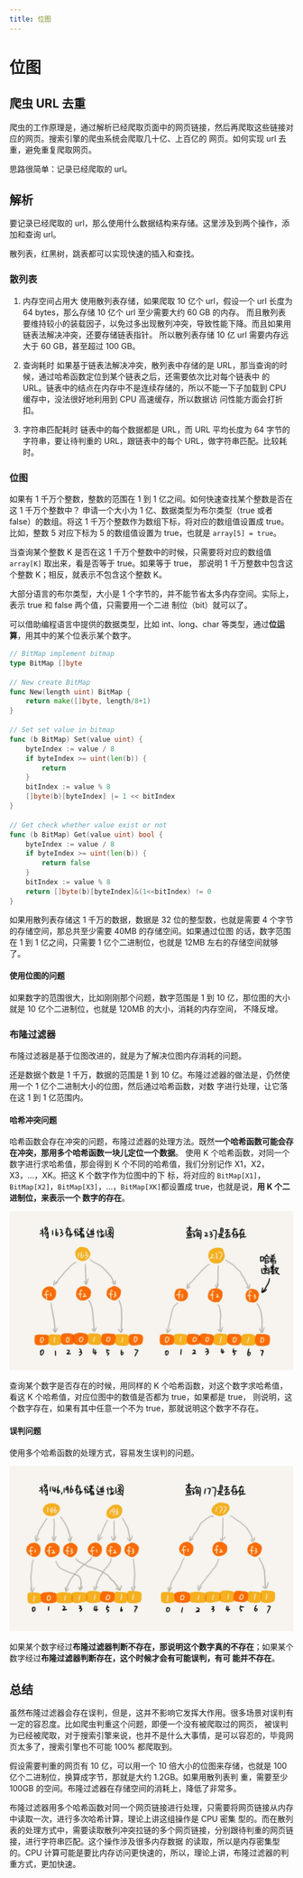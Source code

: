 ```yaml
---
title: 位图
---
```


# 位图
## 爬虫 URL 去重
爬虫的工作原理是，通过解析已经爬取页面中的网页链接，然后再爬取这些链接对应的网页。搜索引擎的爬虫系统会爬取几十亿、上百亿的
网页。如何实现 url 去重，避免重复爬取网页。

思路很简单：记录已经爬取的 url。

## 解析
要记录已经爬取的 url，那么使用什么数据结构来存储。这里涉及到两个操作，添加和查询 url。

散列表，红黑树，跳表都可以实现快速的插入和查找。

### 散列表
1. 内存空间占用大
使用散列表存储，如果爬取 10 亿个 url，假设一个 url 长度为 64 bytes，那么存储 10 亿个 url 至少需要大约 60 GB 的内存。
而且散列表要维持较小的装载因子，以免过多出现散列冲突，导致性能下降。而且如果用链表法解决冲突，还要存储链表指针。
所以散列表存储 10 亿 url 需要内存远大于 60 GB，甚至超过 100 GB。

2. 查询耗时
如果基于链表法解决冲突，散列表中存储的是 URL，那当查询的时候，通过哈希函数定位到某个链表之后，还需要依次比对每个链表中
的 URL。链表中的结点在内存中不是连续存储的，所以不能一下子加载到 CPU 缓存中，没法很好地利用到 CPU 高速缓存，所以数据访
问性能方面会打折扣。

3. 字符串匹配耗时
链表中的每个数据都是 URL，而 URL 平均长度为 64 字节的字符串，要让待判重的 URL，跟链表中的每个 URL，做字符串匹配。比较耗时。

### 位图
如果有 1 千万个整数，整数的范围在 1 到 1 亿之间。如何快速查找某个整数是否在这 1 千万个整数中？
申请一个大小为 1 亿、数据类型为布尔类型（true 或者 false）的数组。将这 1 千万个整数作为数组下标，将对应的数组值设置成 true。
比如，整数 5 对应下标为 5 的数组值设置为 true，也就是 `array[5] = true`。

当查询某个整数 K 是否在这 1 千万个整数中的时候，只需要将对应的数组值 `array[K]` 取出来，看是否等于 true。如果等于 true，
那说明 1 千万整数中包含这个整数 K；相反，就表示不包含这个整数 K。

大部分语言的布尔类型，大小是 1 个字节的，并不能节省太多内存空间。实际上，表示 true 和 false 两个值，只需要用一个二进
制位（bit）就可以了。

可以借助编程语言中提供的数据类型，比如 int、long、char 等类型，通过**位运算**，用其中的某个位表示某个数字。

```go
// BitMap implement bitmap
type BitMap []byte

// New create BitMap
func New(length uint) BitMap {
	return make([]byte, length/8+1)
}

// Set set value in bitmap
func (b BitMap) Set(value uint) {
	byteIndex := value / 8
	if byteIndex >= uint(len(b)) {
		return
	}
	bitIndex := value % 8
	[]byte(b)[byteIndex] |= 1 << bitIndex
}

// Get check whether value exist or not
func (b BitMap) Get(value uint) bool {
	byteIndex := value / 8
	if byteIndex >= uint(len(b)) {
		return false
	}
	bitIndex := value % 8
	return []byte(b)[byteIndex]&(1<<bitIndex) != 0
}
```

如果用散列表存储这 1 千万的数据，数据是 32 位的整型数，也就是需要 4 个字节的存储空间，那总共至少需要 40MB 的存储空间。如果通过位图
的话，数字范围在 1 到 1 亿之间，只需要 1 亿个二进制位，也就是 12MB 左右的存储空间就够了。

#### 使用位图的问题
如果数字的范围很大，比如刚刚那个问题，数字范围是 1 到 10 亿，那位图的大小就是 10 亿个二进制位，也就是 120MB 的大小，消耗的内存空间，
不降反增。

### 布隆过滤器
布隆过滤器是基于位图改进的，就是为了解决位图内存消耗的问题。

还是数据个数是 1 千万，数据的范围是 1 到 10 亿。布隆过滤器的做法是，仍然使用一个 1 亿个二进制大小的位图，然后通过哈希函数，对数
字进行处理，让它落在这 1 到 1 亿范围内。

#### 哈希冲突问题
哈希函数会存在冲突的问题，布隆过滤器的处理方法。既然**一个哈希函数可能会存在冲突，那用多个哈希函数一块儿定位一个数据**。
使用 K 个哈希函数，对同一个数字进行求哈希值，那会得到 K 个不同的哈希值，我们分别记作 X1，X2，X3，…，XK。把这 K 个数字作为位图中的下
标，将对应的 `BitMap[X1]`，`BitMap[X2]`，`BitMap[X3]`，…，`BitMap[XK]`都设置成 true，也就是说，**用 K 个二进制位，来表示一个
数字的存在**。

![](imgs/bloom1.jpg)

查询某个数字是否存在的时候，用同样的 K 个哈希函数，对这个数字求哈希值，看这 K 个哈希值，对应位图中的数值是否都为 true，如果都是 true，
则说明，这个数字存在，如果有其中任意一个不为 true，那就说明这个数字不存在。

#### 误判问题
使用多个哈希函数的处理方式，容易发生误判的问题。

![](imgs/bloom2.jpg)

如果某个数字经过**布隆过滤器判断不存在，那说明这个数字真的不存在**；如果某个数字经过**布隆过滤器判断存在，这个时候才会有可能误判，有可
能并不存在**。

## 总结
虽然布隆过滤器会存在误判，但是，这并不影响它发挥大作用。很多场景对误判有一定的容忍度。比如爬虫判重这个问题，即便一个没有被爬取过的网页，
被误判为已经被爬取，对于搜索引擎来说，也并不是什么大事情，是可以容忍的，毕竟网页太多了，搜索引擎也不可能 100% 都爬取到。

假设需要判重的网页有 10 亿，可以用一个 10 倍大小的位图来存储，也就是 100 亿个二进制位，换算成字节，那就是大约 1.2GB。如果用散列表判
重，需要至少 100GB 的空间。布隆过滤器在存储空间的消耗上，降低了非常多。

布隆过滤器用多个哈希函数对同一个网页链接进行处理，只需要将网页链接从内存中读取一次，进行多次哈希计算，理论上讲这组操作是 CPU 密集
型的。而在散列表的处理方式中，需要读取散列冲突拉链的多个网页链接，分别跟待判重的网页链接，进行字符串匹配。这个操作涉及很多内存数据
的读取，所以是内存密集型的。CPU 计算可能是要比内存访问更快速的，所以，理论上讲，布隆过滤器的判重方式，更加快速。